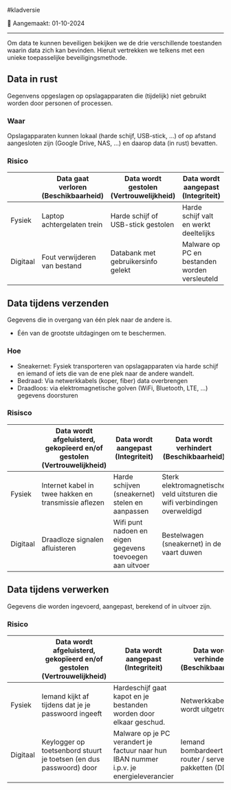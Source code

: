 #kladversie 

📅 Aangemaakt: 01-10-2024

---
Om data te kunnen beveiligen bekijken we de drie verschillende toestanden waarin data zich kan bevinden. Hieruit vertrekken we telkens met een unieke toepasselijke beveiligingsmethode.

## Data in rust
Gegenvens opgeslagen op opslagapparaten die (tijdelijk) niet gebruikt worden door personen of processen.

### Waar
Opslagapparaten kunnen lokaal (harde schijf, USB-stick, ...) of op afstand aangesloten zijn (Google Drive, NAS, ...) en daarop data (in rust) bevatten.

### Risico

|          | Data gaat verloren (Beschikbaarheid) | Data wordt gestolen (Vertrouwelijkheid) | Data wordt aangepast (Integriteit)            |
| -------- | ------------------------------------ | --------------------------------------- | --------------------------------------------- |
| Fysiek   | Laptop achtergelaten trein           | Harde schijf of USB-stick gestolen      | Harde schijf valt en werkt deeltelijks        |
| Digitaal | Fout verwijderen van bestand         | Databank met gebruikersinfo gelekt      | Malware op PC en bestanden worden versleuteld |

## Data tijdens verzenden
Gegevens die in overgang van één plek naar de andere is.
- Één van de grootste uitdagingen om te beschermen.

### Hoe
- Sneakernet: Fysiek transporteren van opslagapparaten via harde schijf en iemand of iets die van de ene plek naar de andere wandelt.
- Bedraad: Via netwerkkabels (koper, fiber) data overbrengen
- Draadloos: via elektromagnetische golven (WiFi, Bluetooth, LTE, ...) gegevens doorsturen

### Risisco

|          | Data wordt afgeluisterd, gekopïeerd en/of gestolen (Vertrouwelijkheid) | Data wordt aangepast (Integriteit)                       | Data wordt verhindert (Beschikbaarheid)                                   |
| -------- | ---------------------------------------------------------------------- | -------------------------------------------------------- | ------------------------------------------------------------------------- |
| Fysiek   | Internet kabel in twee hakken en transmissie aflezen                   | Harde schijven (sneakernet) stelen en aanpassen          | Sterk elektromagnetische veld uitsturen die wifi verbindingen overweldigd |
| Digitaal | Draadloze signalen afluisteren                                         | Wifi punt nadoen en eigen gegevens toevoegen aan uitvoer | Bestelwagen (sneakernet) in de vaart duwen                                |
## Data tijdens verwerken
Gegevens die worden ingevoerd, aangepast, berekend of in uitvoer zijn.

### Risico

|          | Data wordt afgeluisterd, gekopïeerd en/of gestolen (Vertrouwelijkheid) | Data wordt aangepast (Integriteit)                                                      | Data wordt verhindert (Beschikbaarheid)                    |
| -------- | ---------------------------------------------------------------------- | --------------------------------------------------------------------------------------- | ---------------------------------------------------------- |
| Fysiek   | Iemand kijkt af tijdens dat je je passwoord ingeeft                    | Hardeschijf gaat kapot en je bestanden worden door elkaar geschud.                      | Netwerkkabel wordt uitgetrokken                            |
| Digitaal | Keylogger op toetsenbord stuurt je toetsen (en dus passwoord) door     | Malware op je PC verandert je factuur naar hun IBAN nummer i.p.v. je energieleverancier | Iemand bombardeert je router / server met pakketten (DDOS) |
